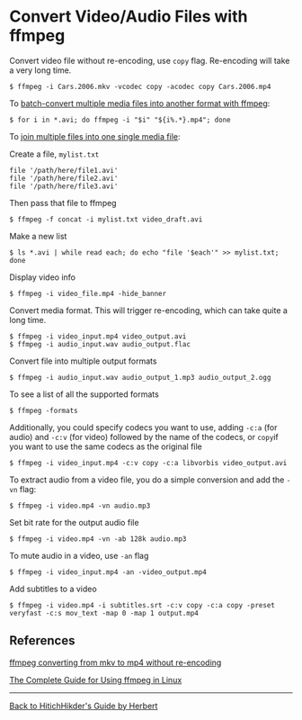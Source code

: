 # Convert Video/Audio Files with ffmpeg

Convert video file without re-encoding, use `copy` flag. Re-encoding will take a very long time.

```
$ ffmpeg -i Cars.2006.mkv -vcodec copy -acodec copy Cars.2006.mp4
```
To [batch-convert multiple media files into another format with ffmpeg](https://stackoverflow.com/questions/5784661/how-do-you-convert-an-entire-directory-with-ffmpeg):

```
$ for i in *.avi; do ffmpeg -i "$i" "${i%.*}.mp4"; done
```

To [join multiple files into one single media file](https://stackoverflow.com/questions/15186500/howto-merge-two-avi-files-using-ffmpeg):

Create a file, `mylist.txt`

```
file '/path/here/file1.avi'
file '/path/here/file2.avi'
file '/path/here/file3.avi'
```
Then pass that file to ffmpeg

```
$ ffmpeg -f concat -i mylist.txt video_draft.avi
```

Make a new list

```
$ ls *.avi | while read each; do echo "file '$each'" >> mylist.txt; done
```

Display video info

```
$ ffmpeg -i video_file.mp4 -hide_banner
```

Convert media format. This will trigger re-encoding, which can take quite a long time.

```
$ ffmpeg -i video_input.mp4 video_output.avi
$ ffmpeg -i audio_input.wav audio_output.flac
```

Convert file into multiple output formats

```
$ ffmpeg -i audio_input.wav audio_output_1.mp3 audio_output_2.ogg
```

To see a list of all the supported formats

```
$ ffmpeg -formats
```

Additionally, you could specify codecs you want to use, adding `-c:a` (for audio) and `-c:v` (for video) followed by the name of the codecs, or `copy`if you want to use the same codecs as the original file

```
$ ffmpeg -i video_input.mp4 -c:v copy -c:a libvorbis video_output.avi
```

To extract audio from a video file, you do a simple conversion and add the `-vn` flag:

```
$ ffmpeg -i video.mp4 -vn audio.mp3
```

Set bit rate for the output audio file

```
$ ffmpeg -i video.mp4 -vn -ab 128k audio.mp3
```

To mute audio in a video, use `-an` flag

```
$ ffmpeg -i video_input.mp4 -an -video_output.mp4
```

Add subtitles to a video

```
$ ffmpeg -i video.mp4 -i subtitles.srt -c:v copy -c:a copy -preset veryfast -c:s mov_text -map 0 -map 1 output.mp4
```

## References

[ffmpeg converting from mkv to mp4 without re-encoding](https://stackoverflow.com/questions/40077681/ffmpeg-converting-from-mkv-to-mp4-without-re-encoding)

[The Complete Guide for Using ffmpeg in Linux](https://itsfoss.com/ffmpeg/)

***

[Back to HitichHikder's Guide by Herbert](README.md)